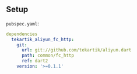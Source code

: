 ## Setup

`pubspec.yaml`:
```yaml
dependencies
  tekartik_aliyun_fc_http:
    git:
      url: git://github.com/tekartik/aliyun.dart
      path: common/fc_http
      ref: dart2
    version: '>=0.1.1'
```